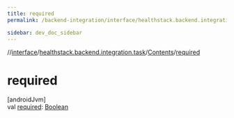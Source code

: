 ```yaml
---
title: required
permalink: /backend-integration/interface/healthstack.backend.integration.task/-contents/required.html

sidebar: dev_doc_sidebar
---
```

//[interface](../../../index.html)/[healthstack.backend.integration.task](../index.html)/[Contents](index.html)/[required](required.html)



# required



[androidJvm]\
val [required](required.html): [Boolean](https://kotlinlang.org/api/latest/jvm/stdlib/kotlin/-boolean/index.html)




